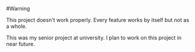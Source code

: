 #Warning

This project doesn't work properly. Every feature works by itself but not as a whole.

This was my senior project at university. I plan to work on this project in near future.
